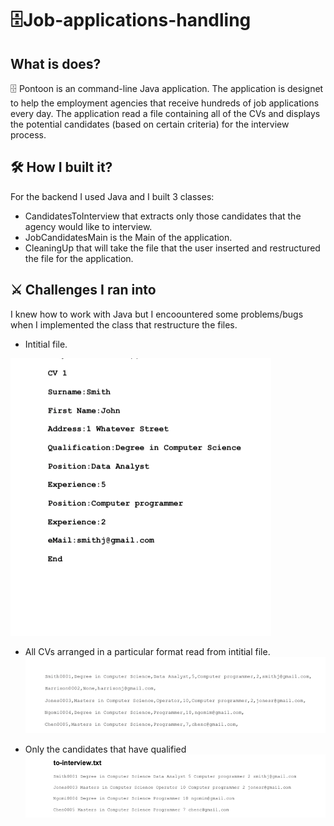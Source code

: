 # :file_cabinet:Job-applications-handling

## What is does?

:file_cabinet: Pontoon is an command-line Java application. The application is designet to help the employment agencies that receive hundreds of job applications every day. The application read a file containing all of the CVs and displays the potential candidates (based on certain criteria) for the interview process.

## :hammer_and_wrench: How I built it?
For the backend I used Java and I built 3 classes:
- CandidatesToInterview that extracts only those candidates that the agency would like to interview.
- JobCandidatesMain is the Main of the application.
- CleaningUp that will take the file that the user inserted and restructured the file for the application.

## :crossed_swords: Challenges I ran into
I knew how to work with Java but I encoountered some problems/bugs when I implemented the class that restructure the files.

- Intitial file.

![](/SS1.png)

- All CVs arranged in a particular format read from intitial file.
![](/SS2.png)

- Only the candidates that have qualified 
![](/SS3.png)
